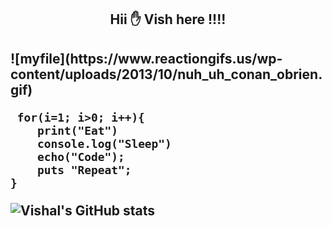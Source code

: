  <h2 align="center"> Hii ✋ Vish here !!!! <h2>
![myfile](https://www.reactiongifs.us/wp-content/uploads/2013/10/nuh_uh_conan_obrien.gif)
  
     for(i=1; i>0; i++){
        print("Eat")
        console.log("Sleep")
        echo("Code");
        puts "Repeat";
    }
 
![Vishal's GitHub stats](https://github-readme-stats.vercel.app/api?username=vishalrathore05&show_icons=true&theme=radical)

            
 
  
 
 

